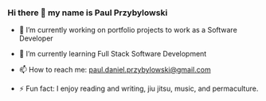 ### Hi there 👋  my name is Paul Przybylowski


- 🔭 I’m currently working on portfolio projects to work as a Software Developer

- 🌱 I’m currently learning Full Stack Software Development 

- 📫 How to reach me:  paul.daniel.przybylowski@gmail.com

- ⚡ Fun fact: I enjoy reading and writing, jiu jitsu, music, and permaculture.

